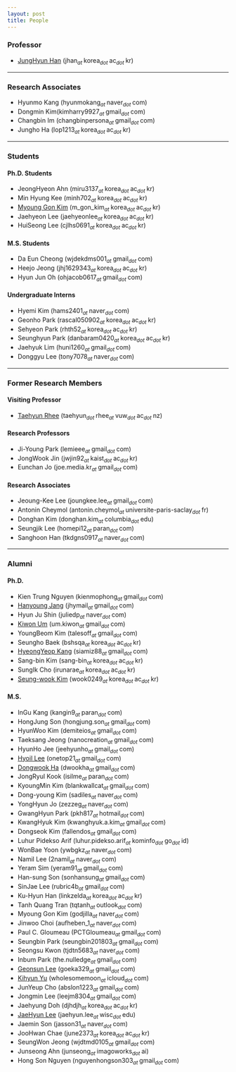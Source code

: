 ```yaml
---
layout: post
title: People
---
```


### Professor
* [JungHyun Han](/people/jhan) (jhan<sub><i>at </i></sub>korea<sub><i>dot </i></sub>ac<sub><i>dot </i></sub>kr)

<hr>

<!-- ### Research Professor
* [Seung-wook Kim](https://www.linkedin.com/in/seung-wook-kim-b332901a5) (wook0249<sub><i>at </i></sub>korea<sub><i>dot </i></sub>ac<sub><i>dot </i></sub>kr) -->

### Research Associates
* Hyunmo Kang (hyunmokang<sub><i>at </i></sub>naver<sub><i>dot </i></sub>com)
* Dongmin Kim(kimharry9927<sub><i>at </i></sub>gmail<sub><i>dot </i></sub>com)
* Changbin Im (changbinpersona<sub><i>at </i></sub>gmail<sub><i>dot </i></sub>com)
* Jungho Ha (lop1213<sub><i>at </i></sub>korea<sub><i>dot </i></sub>ac<sub><i>dot </i></sub>kr)

<hr>

### Students
#### Ph.D. Students
* JeongHyeon Ahn (miru3137<sub><i>at </i></sub>korea<sub><i>dot </i></sub>ac<sub><i>dot </i></sub>kr)
* Min Hyung Kee (minh702<sub><i>at </i></sub>korea<sub><i>dot </i></sub>ac<sub><i>dot </i></sub>kr)
* [Myoung Gon Kim](https://m-gon-kim.github.io/) (m_gon_kim<sub><i>at </i></sub>korea<sub><i>dot </i></sub>ac<sub><i>dot </i></sub>kr)
* Jaehyeon Lee (jaehyeonlee<sub><i>at </i></sub>korea<sub><i>dot </i></sub>ac<sub><i>dot </i></sub>kr)
* HuiSeong Lee (cjlhs0691<sub><i>at </i></sub>korea<sub><i>dot </i></sub>ac<sub><i>dot </i></sub>kr)

#### M.S. Students
* Da Eun Cheong (wjdekdms001<sub><i>at </i></sub>gmail<sub><i>dot </i></sub>com)
* Heejo Jeong (jhj1629343<sub><i>at </i></sub>korea<sub><i>dot </i></sub>ac<sub><i>dot </i></sub>kr)
* Hyun Jun Oh (ohjacob0617<sub><i>at </i></sub>gmail<sub><i>dot </i></sub>com)

#### Undergraduate Interns
* Hyemi Kim (hams2401<sub><i>at </i></sub>naver<sub><i>dot </i></sub>com)
* Geonho Park (rascal050902<sub><i>at </i></sub>korea<sub><i>dot </i></sub>ac<sub><i>dot </i></sub>kr)
* Sehyeon Park (rhth52<sub><i>at </i></sub>korea<sub><i>dot </i></sub>ac<sub><i>dot </i></sub>kr)
* Seunghyun Park (danbaram0420<sub><i>at </i></sub>korea<sub><i>dot </i></sub>ac<sub><i>dot </i></sub>kr)
* Jaehyuk Lim (huni1260<sub><i>at </i></sub>gmail<sub><i>dot </i></sub>com)
* Donggyu Lee (tony7078<sub><i>at </i></sub>naver<sub><i>dot </i></sub>com)

<hr>

### Former Research Members

#### Visiting Professor
* [Taehyun Rhee](https://www.linkedin.com/in/taehyun-james-tj-rhee/) (taehyun<sub><i>dot </i></sub>rhee<sub><i>at </i></sub>vuw<sub><i>dot </i></sub>ac<sub><i>dot </i></sub>nz)

#### Research Professors
* Ji-Young Park (lemieee<sub><i>at </i></sub>gmail<sub><i>dot </i></sub>com)
* JongWook Jin (jwjin92<sub><i>at </i></sub>kaist<sub><i>dot </i></sub>ac<sub><i>dot </i></sub>kr)
* Eunchan Jo (joe.media.kr<sub><i>at </i></sub>gmail<sub><i>dot </i></sub>com)


#### Research Associates
* Jeoung-Kee Lee (joungkee.lee<sub><i>at </i></sub>gmail<sub><i>dot </i></sub>com)
* Antonin Cheymol (antonin.cheymol<sub><i>at </i></sub>universite-paris-saclay<sub><i>dot </i></sub>fr)
* Donghan Kim (donghan.kim<sub><i>at </i></sub>columbia<sub><i>dot </i></sub>edu)
* Seungjik Lee (homepi12<sub><i>at </i></sub>paran<sub><i>dot </i></sub>com)
* Sanghoon Han (tkdgns0917<sub><i>at </i></sub>naver<sub><i>dot </i></sub>com)

<hr>

### Alumni
#### Ph.D.
* Kien Trung Nguyen (kienmophong<sub><i>at </i></sub>gmail<sub><i>dot </i></sub>com)
* [Hanyoung Jang](/people/hanyoung) (jhymail<sub><i>at </i></sub>gmail<sub><i>dot </i></sub>com)
* Hyun Ju Shin (juliedp<sub><i>at </i></sub>naver<sub><i>dot </i></sub>com)
* [Kiwon Um](https://perso.telecom-paristech.fr/kum/) (um.kiwon<sub><i>at </i></sub>gmail<sub><i>dot </i></sub>com)
* YoungBeom Kim (talesoff<sub><i>at </i></sub>gmail<sub><i>dot </i></sub>com)
* Seungho Baek (bshsqa<sub><i>at </i></sub>korea<sub><i>dot </i></sub>ac<sub><i>dot </i></sub>kr)
* [HyeongYeop Kang](https://siamiz88.github.io) (siamiz88<sub><i>at </i></sub>gmail<sub><i>dot </i></sub>com)
* Sang-bin Kim (sang-bin<sub><i>at </i></sub>korea<sub><i>dot </i></sub>ac<sub><i>dot </i></sub>kr)
* SungIk Cho (irunarae<sub><i>at </i></sub>korea<sub><i>dot </i></sub>ac<sub><i>dot </i></sub>kr)
* [Seung-wook Kim](https://www.linkedin.com/in/seung-wook-kim-b332901a5) (wook0249<sub><i>at </i></sub>korea<sub><i>dot </i></sub>ac<sub><i>dot </i></sub>kr)

#### M.S.
* InGu Kang (kangin9<sub><i>at </i></sub>paran<sub><i>dot </i></sub>com)
* HongJung Son (hongjung.son<sub><i>at </i></sub>gmail<sub><i>dot </i></sub>com)
* HyunWoo Kim (demiteios<sub><i>at </i></sub>gmail<sub><i>dot </i></sub>com)
* Taeksang Jeong (nanocreation<sub><i>at </i></sub>gmail<sub><i>dot </i></sub>com)
* HyunHo Jee (jeehyunho<sub><i>at </i></sub>gmail<sub><i>dot </i></sub>com)
* [Hyoil Lee](http://hldec.net/) (onetop21<sub><i>at </i></sub>gmail<sub><i>dot </i></sub>com)
* [Dongwook Ha](http://www.linkedin.com/in/dwookha) (dwookha<sub><i>at </i></sub>gmail<sub><i>dot </i></sub>com)
* JongRyul Kook (isilme<sub><i>at </i></sub>paran<sub><i>dot </i></sub>com)
* KyoungMin Kim (blankwallcat<sub><i>at </i></sub>gmail<sub><i>dot </i></sub>com)
* Dong-young Kim (sadiles<sub><i>at </i></sub>naver<sub><i>dot </i></sub>com)
* YongHyun Jo (zezzeg<sub><i>at </i></sub>naver<sub><i>dot </i></sub>com)
* GwangHyun Park (pkh817<sub><i>at </i></sub>hotmail<sub><i>dot </i></sub>com)
* KwangHyuk Kim (kwanghyuk.a.kim<sub><i>at </i></sub>gmail<sub><i>dot </i></sub>com)
* Dongseok Kim (fallendos<sub><i>at </i></sub>gmail<sub><i>dot </i></sub>com)
* Luhur Pidekso Arif (luhur.pidekso.arif<sub><i>at </i></sub>kominfo<sub><i>dot </i></sub>go<sub><i>dot </i></sub>id)
* WonBae Yoon (ywbgkz<sub><i>at </i></sub>naver<sub><i>dot </i></sub>com)
* Namil Lee (2namil<sub><i>at </i></sub>naver<sub><i>dot </i></sub>com)
* Yeram Sim (yeram91<sub><i>at </i></sub>gmail<sub><i>dot </i></sub>com)
* Han-sung Son (sonhansung<sub><i>at </i></sub>gmail<sub><i>dot </i></sub>com)
* SinJae Lee (rubric4b<sub><i>at </i></sub>gmail<sub><i>dot </i></sub>com)
* Ku-Hyun Han (linkzelda<sub><i>at </i></sub>korea<sub><i>dot </i></sub>ac<sub><i>dot </i></sub>kr)
* Tanh Quang Tran (tqtanh<sub><i>at </i></sub>outlook<sub><i>dot </i></sub>com)
* Myoung Gon Kim (godjilla<sub><i>at </i></sub>naver<sub><i>dot </i></sub>com)
* Jinwoo Choi (aufheben_1<sub><i>at </i></sub>naver<sub><i>dot </i></sub>com)
* Paul C. Gloumeau (PCTGloumeau<sub><i>at </i></sub>gmail<sub><i>dot </i></sub>com)
* Seungbin Park (seungbin201803<sub><i>at </i></sub>gmail<sub><i>dot </i></sub>com)
* Seongsu Kwon (tjdtn5683<sub><i>at </i></sub>naver<sub><i>dot </i></sub>com)
* Inbum Park (the.nulledge<sub><i>at </i></sub>gmail<sub><i>dot </i></sub>com)
* [Geonsun Lee](http://www.cs.umd.edu/~gsunlee/) (goeka329<sub><i>at </i></sub>gmail<sub><i>dot </i></sub>com)
* [Kihyun Yu](https://www.linkedin.com/in/kihyun-yu-5232b8148) (wholesomemoon<sub><i>at </i></sub>icloud<sub><i>dot </i></sub>com)
* JunYeup Cho (abslon1223<sub><i>at </i></sub>gmail<sub><i>dot </i></sub>com)
* Jongmin Lee (leejm8304<sub><i>at </i></sub>gmail<sub><i>dot </i></sub>com)
* Jaehyung Doh (djhdjh<sub><i>at </i></sub>korea<sub><i>dot </i></sub>ac<sub><i>dot </i></sub>kr)
* [JaeHyun Lee](https://www.leejaehyun179.com/) (jaehyun.lee<sub><i>at </i></sub>wisc<sub><i>dot </i></sub>edu)
* Jaemin Son (jasson31<sub><i>at </i></sub>naver<sub><i>dot </i></sub>com)
* JooHwan Chae (june2373<sub><i>at </i></sub>korea<sub><i>dot </i></sub>ac<sub><i>dot </i></sub>kr)
* SeungWon Jeong (wjdtmd0105<sub><i>at </i></sub>gmail<sub><i>dot </i></sub>com)
* Junseong Ahn (junseong<sub><i>at </i></sub>imagoworks<sub><i>dot </i></sub>ai)
* Hong Son Nguyen (nguyenhongson303<sub><i>at </i></sub>gmail<sub><i>dot </i></sub>com)
